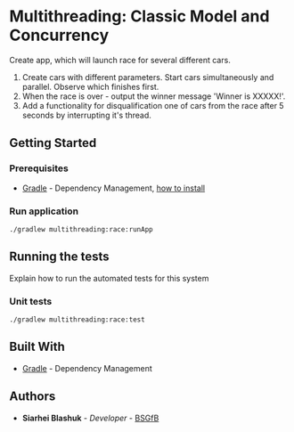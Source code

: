 # Multithreading: Classic Model and Concurrency

Create app, which will launch race for several different cars.
1. Create cars with different parameters. Start cars simultaneously and parallel. Observe which finishes first.
2. When the race is over - output the winner message 'Winner is XXXXX!'.
3. Add a functionality for disqualification one of cars from the race after 5 seconds by interrupting it's thread.

## Getting Started

### Prerequisites

* [Gradle](https://gradle.org/) - Dependency Management, [how to install](https://gradle.org/install/)

### Run application
```
./gradlew multithreading:race:runApp
```


## Running the tests

Explain how to run the automated tests for this system

### Unit tests


```
./gradlew multithreading:race:test
```

## Built With

* [Gradle](https://gradle.org/) - Dependency Management

## Authors

* **Siarhei Blashuk** - *Developer* - [BSGfB](https://github.com/BSGfB)
